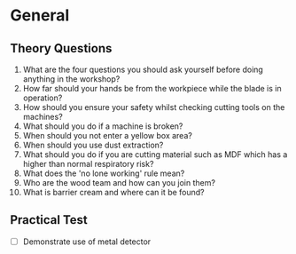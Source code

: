 General
=======

Theory Questions
----------------

1.	What are the four questions you should ask yourself before doing anything in the workshop?
2.	How far should your hands be from the workpiece while the blade is in operation?
3.	How should you ensure your safety whilst checking cutting tools on the machines?
4.	What should you do if a machine is broken?
5.	When should you not enter a yellow box area?
6.	When should you use dust extraction?
7.	What should you do if you are cutting material such as MDF which has a higher than normal respiratory risk?
8.	What does the 'no lone working' rule mean?
9.	Who are the wood team and how can you join them?
10.	What is barrier cream and where can it be found?

Practical Test
--------------

-	[ ] Demonstrate use of metal detector
